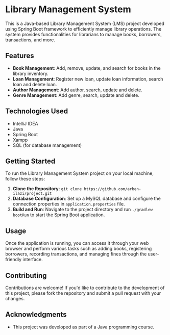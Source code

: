 # **Library Management System**

This is a Java-based Library Management System (LMS) project developed using Spring Boot framework to efficiently manage library operations. The system provides functionalities for librarians to manage books, borrowers, transactions, and more.

## **Features**

- **Book Management**: Add, remove, update, and search for books in the library inventory.
- **Loan Management**: Register new loan, update loan information, search loan and delete loan.
- **Author Management**: Add author, search, update and delete.
- **Genre Management**: Add genre, search, update and delete.


## **Technologies Used**

- IntelliJ IDEA
- Java
- Spring Boot
- Xampp
- SQL (for database management)
  

## **Getting Started**

To run the Library Management System project on your local machine, follow these steps:

1. **Clone the Repository**: `git clone https://github.com/arben-ilazi/project.git`
2. **Database Configuration**: Set up a MySQL database and configure the connection properties in `application.properties` file.
3. **Build and Run**: Navigate to the project directory and run `./gradlew bootRun` to start the Spring Boot application.

## **Usage**

Once the application is running, you can access it through your web browser and perform various tasks such as adding books, registering borrowers, recording transactions, and managing fines through the user-friendly interface.

## **Contributing**

Contributions are welcome! If you'd like to contribute to the development of this project, please fork the repository and submit a pull request with your changes.


## **Acknowledgments**

- This project was developed as part of a Java programming course.
